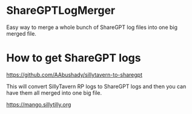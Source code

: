 # ShareGPTLogMerger
Easy way to merge a whole bunch of ShareGPT log files into one big merged file. 

# How to get ShareGPT logs

https://github.com/AAbushady/sillytavern-to-sharegpt

This will convert SillyTavern RP logs to ShareGPT logs and then you can have them all merged into one big file. 

https://mango.sillytilly.org
